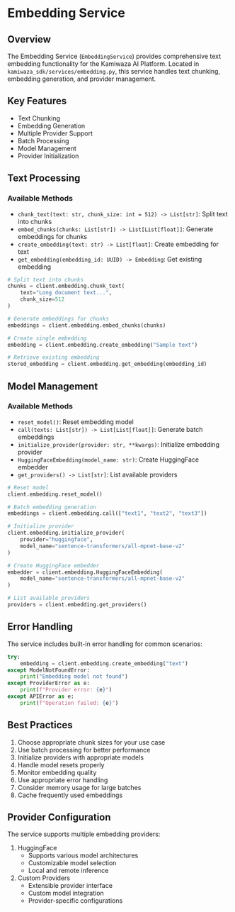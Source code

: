 # Embedding Service

## Overview
The Embedding Service (`EmbeddingService`) provides comprehensive text embedding functionality for the Kamiwaza AI Platform. Located in `kamiwaza_sdk/services/embedding.py`, this service handles text chunking, embedding generation, and provider management.

## Key Features
- Text Chunking
- Embedding Generation
- Multiple Provider Support
- Batch Processing
- Model Management
- Provider Initialization

## Text Processing

### Available Methods
- `chunk_text(text: str, chunk_size: int = 512) -> List[str]`: Split text into chunks
- `embed_chunks(chunks: List[str]) -> List[List[float]]`: Generate embeddings for chunks
- `create_embedding(text: str) -> List[float]`: Create embedding for text
- `get_embedding(embedding_id: UUID) -> Embedding`: Get existing embedding

```python
# Split text into chunks
chunks = client.embedding.chunk_text(
    text="Long document text...",
    chunk_size=512
)

# Generate embeddings for chunks
embeddings = client.embedding.embed_chunks(chunks)

# Create single embedding
embedding = client.embedding.create_embedding("Sample text")

# Retrieve existing embedding
stored_embedding = client.embedding.get_embedding(embedding_id)
```

## Model Management

### Available Methods
- `reset_model()`: Reset embedding model
- `call(texts: List[str]) -> List[List[float]]`: Generate batch embeddings
- `initialize_provider(provider: str, **kwargs)`: Initialize embedding provider
- `HuggingFaceEmbedding(model_name: str)`: Create HuggingFace embedder
- `get_providers() -> List[str]`: List available providers

```python
# Reset model
client.embedding.reset_model()

# Batch embedding generation
embeddings = client.embedding.call(["text1", "text2", "text3"])

# Initialize provider
client.embedding.initialize_provider(
    provider="huggingface",
    model_name="sentence-transformers/all-mpnet-base-v2"
)

# Create HuggingFace embedder
embedder = client.embedding.HuggingFaceEmbedding(
    model_name="sentence-transformers/all-mpnet-base-v2"
)

# List available providers
providers = client.embedding.get_providers()
```

## Error Handling
The service includes built-in error handling for common scenarios:
```python
try:
    embedding = client.embedding.create_embedding("text")
except ModelNotFoundError:
    print("Embedding model not found")
except ProviderError as e:
    print(f"Provider error: {e}")
except APIError as e:
    print(f"Operation failed: {e}")
```

## Best Practices
1. Choose appropriate chunk sizes for your use case
2. Use batch processing for better performance
3. Initialize providers with appropriate models
4. Handle model resets properly
5. Monitor embedding quality
6. Use appropriate error handling
7. Consider memory usage for large batches
8. Cache frequently used embeddings

## Provider Configuration
The service supports multiple embedding providers:
1. HuggingFace
   - Supports various model architectures
   - Customizable model selection
   - Local and remote inference
2. Custom Providers
   - Extensible provider interface
   - Custom model integration
   - Provider-specific configurations
